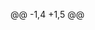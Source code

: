@@ -1,4 +1,5 @@
<div id="top"></div>
<!-- Improved compatibility of back to top link: See: https://github.com/othneildrew/Best-README-Template/pull/73 -->
<a name="readme-top"></a>
<!--
*** Thanks for checking out the Best-README-Template. If you have a suggestion
*** that would make this better, please fork the repo and create a pull request
@@ -86,7 +87,7 @@

Here's a blank template to get started: To avoid retyping too much info. Do a search and replace with your text editor for the following: `github_username`, `repo_name`, `twitter_handle`, `linkedin_username`, `email_client`, `email`, `project_title`, `project_description`

<p align="right">(<a href="#top">back to top</a>)</p>
<p align="right">(<a href="#readme-top">back to top</a>)</p>



@@ -101,7 +102,7 @@ Here's a blank template to get started: To avoid retyping too much info. Do a se
* [![Bootstrap][Bootstrap.com]][Bootstrap-url]
* [![JQuery][JQuery.com]][JQuery-url]

<p align="right">(<a href="#top">back to top</a>)</p>
<p align="right">(<a href="#readme-top">back to top</a>)</p>



@@ -135,7 +136,7 @@ This is an example of how to list things you need to use the software and how to
   const API_KEY = 'ENTER YOUR API';
   ```

<p align="right">(<a href="#top">back to top</a>)</p>
<p align="right">(<a href="#readme-top">back to top</a>)</p>



@@ -146,7 +147,7 @@ Use this space to show useful examples of how a project can be used. Additional

_For more examples, please refer to the [Documentation](https://example.com)_

<p align="right">(<a href="#top">back to top</a>)</p>
<p align="right">(<a href="#readme-top">back to top</a>)</p>



@@ -160,7 +161,7 @@ _For more examples, please refer to the [Documentation](https://example.com)_

See the [open issues](https://github.com/github_username/repo_name/issues) for a full list of proposed features (and known issues).

<p align="right">(<a href="#top">back to top</a>)</p>
<p align="right">(<a href="#readme-top">back to top</a>)</p>



@@ -178,7 +179,7 @@ Don't forget to give the project a star! Thanks again!
4. Push to the Branch (`git push origin feature/AmazingFeature`)
5. Open a Pull Request

<p align="right">(<a href="#top">back to top</a>)</p>
<p align="right">(<a href="#readme-top">back to top</a>)</p>



@@ -187,7 +188,7 @@ Don't forget to give the project a star! Thanks again!

Distributed under the MIT License. See `LICENSE.txt` for more information.

<p align="right">(<a href="#top">back to top</a>)</p>
<p align="right">(<a href="#readme-top">back to top</a>)</p>



@@ -198,7 +199,7 @@ Your Name - [@twitter_handle](https://twitter.com/twitter_handle) - email@email_

Project Link: [https://github.com/github_username/repo_name](https://github.com/github_username/repo_name)

<p align="right">(<a href="#top">back to top</a>)</p>
<p align="right">(<a href="#readme-top">back to top</a>)</p>



@@ -209,7 +210,7 @@ Project Link: [https://github.com/github_username/repo_name](https://github.com/
* []()
* []()

<p align="right">(<a href="#top">back to top</a>)</p>
<p align="right">(<a href="#readme-top">back to top</a>)</p>



@@ -243,4 +244,4 @@ Project Link: [https://github.com/github_username/repo_name](https://github.com/
[Bootstrap.com]: https://img.shields.io/badge/Bootstrap-563D7C?style=for-the-badge&logo=bootstrap&logoColor=white
[Bootstrap-url]: https://getbootstrap.com
[JQuery.com]: https://img.shields.io/badge/jQuery-0769AD?style=for-the-badge&logo=jquery&logoColor=white
[JQuery-url]: https://jquery.com 
[JQuery-url]: https://jquery.com 
  23 changes: 12 additions & 11 deletions23  
README.md
@@ -1,4 +1,5 @@
<div id="top"></div>
<!-- Improved compatibility of back to top link: See: https://github.com/othneildrew/Best-README-Template/pull/73 -->
<a name="readme-top"></a>
<!--
*** Thanks for checking out the Best-README-Template. If you have a suggestion
*** that would make this better, please fork the repo and create a pull request
@@ -95,7 +96,7 @@ Of course, no one template will serve all projects since your needs may be diffe

Use the `BLANK_README.md` to get started.

<p align="right">(<a href="#top">back to top</a>)</p>
<p align="right">(<a href="#readme-top">back to top</a>)</p>



@@ -112,7 +113,7 @@ This section should list any major frameworks/libraries used to bootstrap your p
* [![Bootstrap][Bootstrap.com]][Bootstrap-url]
* [![JQuery][JQuery.com]][JQuery-url]

<p align="right">(<a href="#top">back to top</a>)</p>
<p align="right">(<a href="#readme-top">back to top</a>)</p>



@@ -148,7 +149,7 @@ _Below is an example of how you can instruct your audience on installing and set
   const API_KEY = 'ENTER YOUR API';
   ```

<p align="right">(<a href="#top">back to top</a>)</p>
<p align="right">(<a href="#readme-top">back to top</a>)</p>



@@ -159,7 +160,7 @@ Use this space to show useful examples of how a project can be used. Additional

_For more examples, please refer to the [Documentation](https://example.com)_

<p align="right">(<a href="#top">back to top</a>)</p>
<p align="right">(<a href="#readme-top">back to top</a>)</p>



@@ -176,7 +177,7 @@ _For more examples, please refer to the [Documentation](https://example.com)_

See the [open issues](https://github.com/othneildrew/Best-README-Template/issues) for a full list of proposed features (and known issues).

<p align="right">(<a href="#top">back to top</a>)</p>
<p align="right">(<a href="#readme-top">back to top</a>)</p>



@@ -194,7 +195,7 @@ Don't forget to give the project a star! Thanks again!
4. Push to the Branch (`git push origin feature/AmazingFeature`)
5. Open a Pull Request

<p align="right">(<a href="#top">back to top</a>)</p>
<p align="right">(<a href="#readme-top">back to top</a>)</p>



@@ -203,7 +204,7 @@ Don't forget to give the project a star! Thanks again!

Distributed under the MIT License. See `LICENSE.txt` for more information.

<p align="right">(<a href="#top">back to top</a>)</p>
<p align="right">(<a href="#readme-top">back to top</a>)</p>



@@ -214,7 +215,7 @@ Your Name - [@your_twitter](https://twitter.com/your_username) - email@example.c

Project Link: [https://github.com/your_username/repo_name](https://github.com/your_username/repo_name)

<p align="right">(<a href="#top">back to top</a>)</p>
<p align="right">(<a href="#readme-top">back to top</a>)</p>



@@ -232,7 +233,7 @@ Use this space to list resources you find helpful and would like to give credit
* [Font Awesome](https://fontawesome.com)
* [React Icons](https://react-icons.github.io/react-icons/search)

<p align="right">(<a href="#top">back to top</a>)</p>
<p align="right">(<a href="#readme-top">back to top</a>)</p>



@@ -266,4 +267,4 @@ Use this space to list resources you find helpful and would like to give credit
[Bootstrap.com]: https://img.shields.io/badge/Bootstrap-563D7C?style=for-the-badge&logo=bootstrap&logoColor=white
[Bootstrap-url]: https://getbootstrap.com
[JQuery.com]: https://img.shields.io/badge/jQuery-0769AD?style=for-the-badge&logo=jquery&logoColor=white
[JQuery-url]: https://jquery.com 
[JQuery-url]: https://jquery.com 
